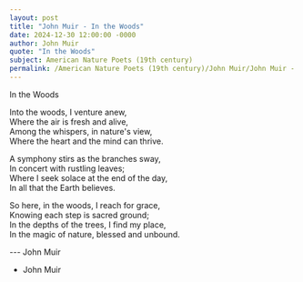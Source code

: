 ```yaml
---
layout: post
title: "John Muir - In the Woods"
date: 2024-12-30 12:00:00 -0000
author: John Muir
quote: "In the Woods"
subject: American Nature Poets (19th century)
permalink: /American Nature Poets (19th century)/John Muir/John Muir - In the Woods
---
```


In the Woods

Into the woods, I venture anew,  
Where the air is fresh and alive,  
Among the whispers, in nature's view,  
Where the heart and the mind can thrive.

A symphony stirs as the branches sway,  
In concert with rustling leaves;  
Where I seek solace at the end of the day,  
In all that the Earth believes.

So here, in the woods, I reach for grace,  
Knowing each step is sacred ground;  
In the depths of the trees, I find my place,  
In the magic of nature, blessed and unbound.

--- John Muir

- John Muir
